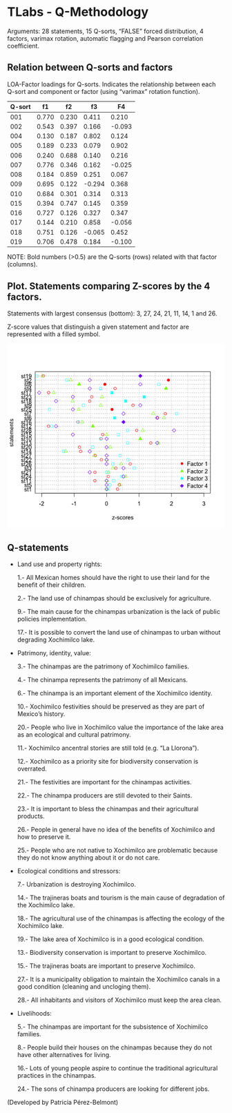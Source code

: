 # TLabs - Q-Methodology

Arguments: 28 statements, 15 Q-sorts, “FALSE” forced distribution, 4 factors, 
varimax rotation, automatic flagging and Pearson correlation coefficient. 

## Relation between Q-sorts and factors

LOA-Factor loadings for Q-sorts. Indicates the relationship between each Q-sort 
and component or factor (using “varimax” rotation function).

|Q-sort 	|f1	|f2	|f3	|F4    |
|---------------|-------|-------|-------|------|
|001	|0.770	|0.230	|0.411	|0.210|
|002	|0.543	|0.397	|0.166	|-0.093|
|004	|0.130	|0.187	|0.802	|0.124|
|005	|0.189	|0.233	|0.079	|0.902|
|006	|0.240	|0.688	|0.140	|0.216|
|007	|0.776	|0.346	|0.162	|-0.025|
|008	|0.184	|0.859	|0.251	|0.067|
|009	|0.695	|0.122	|-0.294	|0.368|
|010	|0.684	|0.301	|0.314	|0.313|
|015	|0.394	|0.747	|0.145	|0.359|
|016	|0.727	|0.126	|0.327	|0.347|
|017	|0.144	|0.210	|0.858	|-0.056|
|018	|0.751	|0.126	|-0.065	|0.452|
|019	|0.706	|0.478	|0.184	|-0.100|

NOTE: Bold numbers (>0.5) are the Q-sorts (rows) related with that factor (columns).

## Plot. Statements comparing Z-scores by the 4 factors. 

 Statements with largest consensus (bottom): 3, 27, 24, 21, 11, 14, 1 and 26. 
 
 Z-score values that distinguish a given statement and factor are represented with a filled symbol.
 
 <img src="Rplot_4factors_15part.png">

## Q-statements

 - Land use and property rights:
 
   1.- All Mexican homes should have the right to use their land for the benefit of their children.
   
   2.- The land use of chinampas should be exclusively for agriculture.
   
   9.- The main cause for the chinampas urbanization is the lack of public policies implementation.
   
   17.- It is possible to convert the land use of chinampas to urban without degrading Xochimilco lake. 
   
 - Patrimony, identity, value:
 
   3.- The chinampas are the patrimony of Xochimilco families.
   
   4.- The chinampa represents the patrimony of all Mexicans.
   
   6.- The chinampa is an important element of the Xochimilco identity.
   
   10.- Xochimilco festivities should be preserved as they are part of Mexico’s history.
   
   20.- People who live in Xochimilco value the importance of the lake area as an ecological and cultural patrimony.
   
   11.- Xochimilco ancentral stories are still told (e.g. “La Llorona”).
   
   12.- Xochimilco as a priority site for biodiversity conservation is overrated.
   
   21.- The festivities are important for the chinampas activities.
   
   22.- The chinampa producers are still devoted to their Saints. 
   
   23.- It is important to bless the chinampas and their agricultural products. 
   
   26.- People in general have no idea of the benefits of Xochimilco and how to preserve it. 
   
   25.- People who are not native to Xochimilco are problematic because they do not know anything about it or do not care.  
 
 - Ecological conditions and stressors:
 
   7.- Urbanization is destroying Xochimilco. 
   
   14.- The trajineras boats and tourism is the main cause of degradation of the Xochimilco lake. 
   
   18.- The agricultural use of the chinampas is affecting the ecology of the Xochimilco lake.
   
   19.- The lake area of Xochimilco is in a good ecological condition.
   
   13.- Biodiversity conservation is important to preserve Xochimilco. 
   
   15.- The trajineras boats are important to preserve Xochimilco. 
   
   27.- It is a municipality obligation to maintain the Xochimilco canals in a good condition (cleaning and uncloging them).
   
   28.- All inhabitants and visitors of Xochimilco must keep the area clean. 
   
 - Livelihoods:
   
   5.- The chinampas are important for the subsistence of Xochimilco families. 
   
   8.- People build their houses on the chinampas because they do not have other alternatives for living.
   
   16.- Lots of young people aspire to continue the traditional agricultural practices in the chinampas. 
   
   24.- The sons of chinampa producers are looking for different jobs.

(Developed by Patricia Pérez-Belmont)
